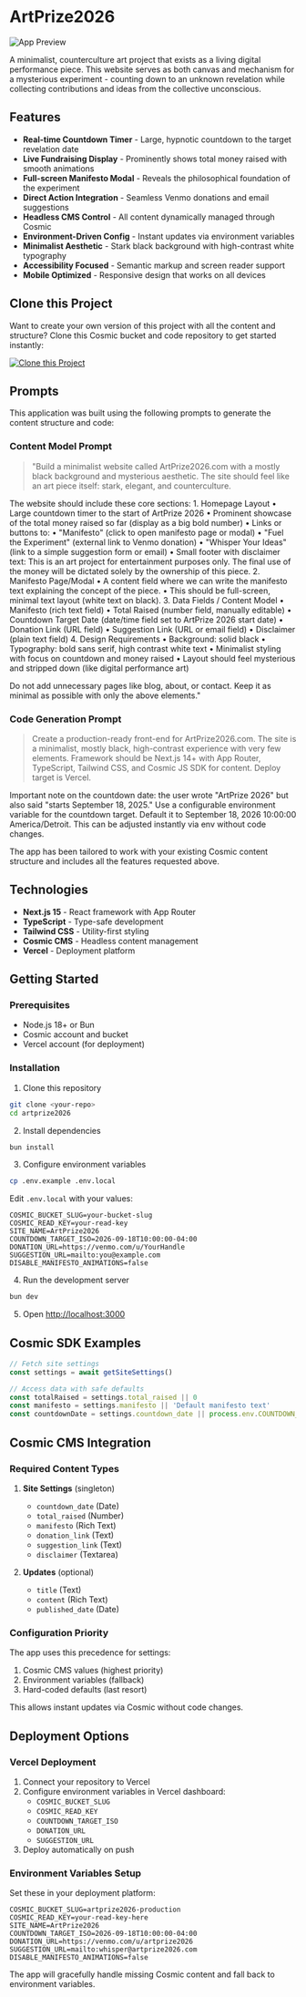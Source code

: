 # ArtPrize2026

![App Preview](https://images.unsplash.com/photo-1547036967-23d11aacaee0?w=1200&h=300&fit=crop&auto=format)

A minimalist, counterculture art project that exists as a living digital performance piece. This website serves as both canvas and mechanism for a mysterious experiment - counting down to an unknown revelation while collecting contributions and ideas from the collective unconscious.

## Features

- **Real-time Countdown Timer** - Large, hypnotic countdown to the target revelation date
- **Live Fundraising Display** - Prominently shows total money raised with smooth animations
- **Full-screen Manifesto Modal** - Reveals the philosophical foundation of the experiment
- **Direct Action Integration** - Seamless Venmo donations and email suggestions
- **Headless CMS Control** - All content dynamically managed through Cosmic
- **Environment-Driven Config** - Instant updates via environment variables
- **Minimalist Aesthetic** - Stark black background with high-contrast white typography
- **Accessibility Focused** - Semantic markup and screen reader support
- **Mobile Optimized** - Responsive design that works on all devices

## Clone this Project

Want to create your own version of this project with all the content and structure? Clone this Cosmic bucket and code repository to get started instantly:

[![Clone this Project](https://img.shields.io/badge/Clone%20this%20Project-29abe2?style=for-the-badge&logo=cosmic&logoColor=white)](https://app.cosmicjs.com/projects/new?clone_bucket=68d187cbd7c81076a7d6c3f0&clone_repository=68d189b1d7c81076a7d6c407)

## Prompts

This application was built using the following prompts to generate the content structure and code:

### Content Model Prompt

> "Build a minimalist website called ArtPrize2026.com with a mostly black background and mysterious aesthetic. The site should feel like an art piece itself: stark, elegant, and counterculture.

The website should include these core sections:
	1.	Homepage Layout
	•	Large countdown timer to the start of ArtPrize 2026
	•	Prominent showcase of the total money raised so far (display as a big bold number)
	•	Links or buttons to:
	•	"Manifesto" (click to open manifesto page or modal)
	•	"Fuel the Experiment" (external link to Venmo donation)
	•	"Whisper Your Ideas" (link to a simple suggestion form or email)
	•	Small footer with disclaimer text:
This is an art project for entertainment purposes only. The final use of the money will be dictated solely by the ownership of this piece.
	2.	Manifesto Page/Modal
	•	A content field where we can write the manifesto text explaining the concept of the piece.
	•	This should be full-screen, minimal text layout (white text on black).
	3.	Data Fields / Content Model
	•	Manifesto (rich text field)
	•	Total Raised (number field, manually editable)
	•	Countdown Target Date (date/time field set to ArtPrize 2026 start date)
	•	Donation Link (URL field)
	•	Suggestion Link (URL or email field)
	•	Disclaimer (plain text field)
	4.	Design Requirements
	•	Background: solid black
	•	Typography: bold sans serif, high contrast white text
	•	Minimalist styling with focus on countdown and money raised
	•	Layout should feel mysterious and stripped down (like digital performance art)

Do not add unnecessary pages like blog, about, or contact. Keep it as minimal as possible with only the above elements."

### Code Generation Prompt

> Create a production-ready front-end for ArtPrize2026.com. The site is a minimalist, mostly black, high-contrast experience with very few elements. Framework should be Next.js 14+ with App Router, TypeScript, Tailwind CSS, and Cosmic JS SDK for content. Deploy target is Vercel.

Important note on the countdown date: the user wrote "ArtPrize 2026" but also said "starts September 18, 2025." Use a configurable environment variable for the countdown target. Default it to September 18, 2026 10:00:00 America/Detroit. This can be adjusted instantly via env without code changes.

The app has been tailored to work with your existing Cosmic content structure and includes all the features requested above.

## Technologies

- **Next.js 15** - React framework with App Router
- **TypeScript** - Type-safe development
- **Tailwind CSS** - Utility-first styling
- **Cosmic CMS** - Headless content management
- **Vercel** - Deployment platform

## Getting Started

### Prerequisites

- Node.js 18+ or Bun
- Cosmic account and bucket
- Vercel account (for deployment)

### Installation

1. Clone this repository
```bash
git clone <your-repo>
cd artprize2026
```

2. Install dependencies
```bash
bun install
```

3. Configure environment variables
```bash
cp .env.example .env.local
```

Edit `.env.local` with your values:
```env
COSMIC_BUCKET_SLUG=your-bucket-slug
COSMIC_READ_KEY=your-read-key
SITE_NAME=ArtPrize2026
COUNTDOWN_TARGET_ISO=2026-09-18T10:00:00-04:00
DONATION_URL=https://venmo.com/u/YourHandle
SUGGESTION_URL=mailto:you@example.com
DISABLE_MANIFESTO_ANIMATIONS=false
```

4. Run the development server
```bash
bun dev
```

5. Open [http://localhost:3000](http://localhost:3000)

## Cosmic SDK Examples

```typescript
// Fetch site settings
const settings = await getSiteSettings()

// Access data with safe defaults
const totalRaised = settings.total_raised || 0
const manifesto = settings.manifesto || 'Default manifesto text'
const countdownDate = settings.countdown_date || process.env.COUNTDOWN_TARGET_ISO
```

## Cosmic CMS Integration

### Required Content Types

1. **Site Settings** (singleton)
   - `countdown_date` (Date)
   - `total_raised` (Number)
   - `manifesto` (Rich Text)
   - `donation_link` (Text)
   - `suggestion_link` (Text)
   - `disclaimer` (Textarea)

2. **Updates** (optional)
   - `title` (Text)
   - `content` (Rich Text)
   - `published_date` (Date)

### Configuration Priority

The app uses this precedence for settings:
1. Cosmic CMS values (highest priority)
2. Environment variables (fallback)
3. Hard-coded defaults (last resort)

This allows instant updates via Cosmic without code changes.

## Deployment Options

### Vercel Deployment

1. Connect your repository to Vercel
2. Configure environment variables in Vercel dashboard:
   - `COSMIC_BUCKET_SLUG`
   - `COSMIC_READ_KEY`
   - `COUNTDOWN_TARGET_ISO`
   - `DONATION_URL`
   - `SUGGESTION_URL`
3. Deploy automatically on push

### Environment Variables Setup

Set these in your deployment platform:

```env
COSMIC_BUCKET_SLUG=artprize2026-production
COSMIC_READ_KEY=your-read-key-here
SITE_NAME=ArtPrize2026
COUNTDOWN_TARGET_ISO=2026-09-18T10:00:00-04:00
DONATION_URL=https://venmo.com/u/artprize2026
SUGGESTION_URL=mailto:whisper@artprize2026.com
DISABLE_MANIFESTO_ANIMATIONS=false
```

The app will gracefully handle missing Cosmic content and fall back to environment variables.

<!-- README_END -->